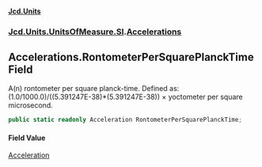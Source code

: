 #### [Jcd.Units](index.md 'index')
### [Jcd.Units.UnitsOfMeasure.SI](Jcd.Units.UnitsOfMeasure.SI.md 'Jcd.Units.UnitsOfMeasure.SI').[Accelerations](Accelerations.md 'Jcd.Units.UnitsOfMeasure.SI.Accelerations')

## Accelerations.RontometerPerSquarePlanckTime Field

A(n) rontometer per square planck-time. Defined as: (1.0/1000.0)/((5.391247E-38)*(5.391247E-38)) × yoctometer per square microsecond.

```csharp
public static readonly Acceleration RontometerPerSquarePlanckTime;
```

#### Field Value
[Acceleration](Acceleration.md 'Jcd.Units.UnitTypes.Acceleration')